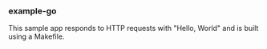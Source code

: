 ### example-go

This sample app responds to HTTP requests with "Hello, World" and is built using a Makefile.
